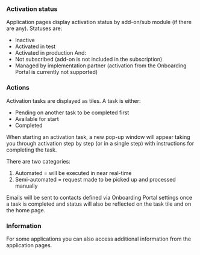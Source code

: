 ### Activation status

Application pages display activation status by add-on/sub module (if there are any). Statuses are:
* Inactive
* Activated in test
* Activated in production
And:
* Not subscribed (add-on is not included in the subscription)
* Managed by implementation partner (activation from the Onboarding Portal is currently not supported)

### Actions

Activation tasks are displayed as tiles. A task is either:
* Pending on another task to be completed first
* Available for start
* Completed 

When starting an activation task, a new pop-up window will appear taking you through activation step by step (or in a single step) with instructions for completing the task.

There are two categories:
1. Automated = will be executed in near real-time
2. Semi-automated = request made to be picked up and processed manually

Emails will be sent to contacts defined via Onboarding Portal settings once a task is completed and status will also be reflected on the task tile and on the home page.

### Information

For some applications you can also access additional information from the application pages. 